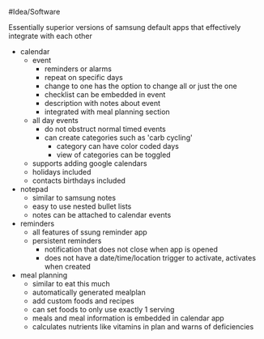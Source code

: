 #Idea/Software

Essentially superior versions of samsung default apps that effectively integrate with each other

- calendar
	- event
		- reminders or alarms
		- repeat on specific days
		- change to one has the option to change all or just the one
		- checklist can be embedded in event
		- description with notes about event
		- integrated with meal planning section
	- all day events
		- do not obstruct normal timed events
		- can create categories such as 'carb cycling'
			- category can have color coded days
			- view of categories can be toggled
	- supports adding google calendars
	- holidays included
	- contacts birthdays included
- notepad
	- similar to samsung notes
	- easy to use nested bullet lists
	- notes can be attached to calendar events
- reminders
	- all features of ssung reminder app
	- persistent reminders
		- notification that does not close when app is opened
		- does not have a date/time/location trigger to activate, activates when created
- meal planning
	- similar to eat this much
	- automatically generated mealplan
	- add custom foods and recipes
	- can set foods to only use exactly 1 serving
	- meals and meal information is embedded in calendar app
	- calculates nutrients like vitamins in plan and warns of deficiencies